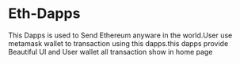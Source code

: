 # Eth-Dapps

This Dapps is used to Send Ethereum anyware in the world.User use metamask wallet to transaction using this dapps.this dapps provide Beautiful UI and User wallet all transaction show in home page  
